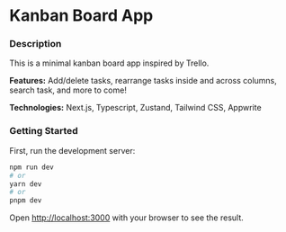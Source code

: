 # Kanban Board App
### Description
This is a minimal kanban board app inspired by Trello.

**Features:** Add/delete tasks, rearrange tasks inside and across columns, search task, and more to come!

**Technologies:** Next.js, Typescript, Zustand, Tailwind CSS, Appwrite

### Getting Started

First, run the development server:

```bash
npm run dev
# or
yarn dev
# or
pnpm dev
```

Open [http://localhost:3000](http://localhost:3000) with your browser to see the result.
